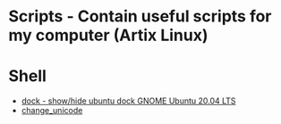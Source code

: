 # Scripts - Contain useful scripts for my computer (Artix Linux)

# Shell

- [dock - show/hide ubuntu dock GNOME Ubuntu 20.04 LTS](./dock)
- [change_unicode](./change_unicode)

